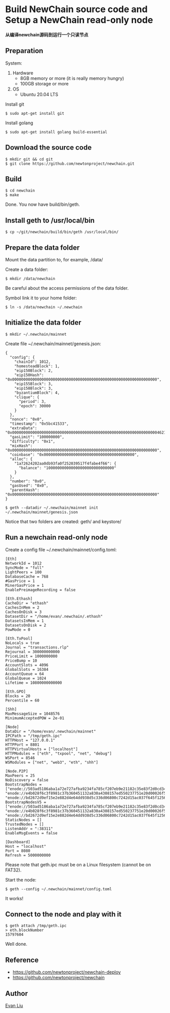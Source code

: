 # Build NewChain source code and Setup a NewChain read-only node

**从编译newchain源码到运行一个只读节点**

## Preparation

System:
1. Hardware
    - 8GB memory or more (it is really memory hungry)
    - 100GB storage or more
2. OS
    - Ubuntu 20.04 LTS


Install git
```
$ sudo apt-get install git
```

Install golang
```
$ sudo apt-get install golang build-essential
```

## Download the source code

```
$ mkdir git && cd git
$ git clone https://github.com/newtonproject/newchain.git
```

## Build

```
$ cd newchain
$ make
```

Done. You now have build/bin/geth.

## Install geth to /usr/local/bin

```
$ cp ~/git/newchain/build/bin/geth /usr/local/bin/
```

## Prepare the data folder

Mount the data partition to, for example, /data/

Create a data folder:

```
$ mkdir /data/newchain
```

Be careful about the access permissions of the data folder.

Symbol link it to your home folder:

```
$ ln -s /data/newchain ~/.newchain
```

## Initialize the data folder

```
$ mkdir ~/.newchain/mainnet
```

Create file ~/.newchain/mainnet/genesis.json:
```
{
  "config": {
    "chainId": 1012,
    "homesteadBlock": 1,
    "eip150Block": 2,
    "eip150Hash": "0x0000000000000000000000000000000000000000000000000000000000000000",
    "eip155Block": 3,
    "eip158Block": 3,
    "byzantiumBlock": 4,
    "clique": {
      "period": 3,
      "epoch": 30000
    }
  },
  "nonce": "0x0",
  "timestamp": "0x5bc41533",
  "extraData": "0x000000000000000000000000000000000000000000000000000000000000000046212dab2792d6e44b70ae8f3bf103291e659d4f0000000000000000000000000000000000000000000000000000000000000000000000000000000000000000000000000000000000000000000000000000000000",
  "gasLimit": "100000000",
  "difficulty": "0x1",
  "mixHash": "0x0000000000000000000000000000000000000000000000000000000000000000",
  "coinbase": "0x0000000000000000000000000000000000000000",
  "alloc": {
    "1a72624202aa0db93fa0f252039517f4fabe4f66": {
      "balance": "100000000000000000000000000000"
    }
  },
  "number": "0x0",
  "gasUsed": "0x0",
  "parentHash": "0x0000000000000000000000000000000000000000000000000000000000000000"
}
```

```
$ geth --datadir ~/.newchain/mainnet init ~/.newchain/mainnet/genesis.json
```

Notice that two folders are created: geth/ and keystore/

## Run a newchain read-only node

Create a config file ~/.newchain/mainnet/config.toml:

```
[Eth]
NetworkId = 1012
SyncMode = "full"
LightPeers = 100
DatabaseCache = 768
#GasPrice = 1
MinerGasPrice = 1
EnablePreimageRecording = false

[Eth.Ethash]
CacheDir = "ethash"
CachesInMem = 2
CachesOnDisk = 3
DatasetDir = "/home/evan/.newchain/.ethash"
DatasetsInMem = 1
DatasetsOnDisk = 2
PowMode = 0

[Eth.TxPool]
NoLocals = true
Journal = "transactions.rlp"
Rejournal = 300000000000
PriceLimit = 1000000000
PriceBump = 10
AccountSlots = 4096
GlobalSlots = 16384
AccountQueue = 64
GlobalQueue = 1024
Lifetime = 10800000000000

[Eth.GPO]
Blocks = 20
Percentile = 60

[Shh]
MaxMessageSize = 1048576
MinimumAcceptedPOW = 2e-01

[Node]
DataDir = "/home/evan/.newchain/mainnet"
IPCPath = "/tmp/geth.ipc"
HTTPHost = "127.0.0.1"
HTTPPort = 8801
HTTPVirtualHosts = ["localhost"]
HTTPModules = ["eth", "txpool", "net", "debug"]
WSPort = 8546
WSModules = ["net", "web3", "eth", "shh"]

[Node.P2P]
MaxPeers = 25
NoDiscovery = false
BootstrapNodes = ["enode://503ad5186aba1a72e727afba9234fa785cf207eb9e21182c35e83f2d0cd342366edce7eb711ddbdbdaa99356eaf9ff0a90139119d06e463a55777076fb6ee8f4@47.57.101.140:38311", "enode://e4b028f6c3f8981c37b360451132a830a4308157ed550237751e20d00026f5efecdff209438741fbd015b3aefe119b16cbd5840620caf9bf2f7ac941aa1ff649@54.249.167.30:38311", "enode://bd2672d9ef15e2e882d4e64dd938d5c336d06800c7242d15ac037f645f1256598ecf6549415c58f5afe647b283b5f8b76fc3235a3e61c143f947b39d8523469c@138.91.12.246:38311"]
BootstrapNodesV5 = ["enode://503ad5186aba1a72e727afba9234fa785cf207eb9e21182c35e83f2d0cd342366edce7eb711ddbdbdaa99356eaf9ff0a90139119d06e463a55777076fb6ee8f4@47.57.101.140:38311", "enode://e4b028f6c3f8981c37b360451132a830a4308157ed550237751e20d00026f5efecdff209438741fbd015b3aefe119b16cbd5840620caf9bf2f7ac941aa1ff649@54.249.167.30:38311", "enode://bd2672d9ef15e2e882d4e64dd938d5c336d06800c7242d15ac037f645f1256598ecf6549415c58f5afe647b283b5f8b76fc3235a3e61c143f947b39d8523469c@138.91.12.246:38311"]
StaticNodes = []
TrustedNodes = []
ListenAddr = ":38311"
EnableMsgEvents = false

[Dashboard]
Host = "localhost"
Port = 8080
Refresh = 5000000000
```

Please note that geth.ipc must be on a Linux filesystem (cannot be on FAT32).

Start the node:

```
$ geth --config ~/.newchain/mainnet/config.toml
```

It works!

## Connect to the node and play with it

```
$ geth attach /tmp/geth.ipc
> eth.blockNumber
15797604
```

Well done.

## Reference

- https://github.com/newtonproject/newchain-deploy
- https://github.com/newtonproject/newchain

## Author

[Evan Liu](https://github.com/evanliuchina)
